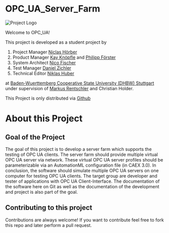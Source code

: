 # OPC_UA_Server_Farm


![Project Logo](https://raw.githubusercontent.com/ghNico/TINF19C-Team-3-OPC-UA-Server-Farm/master/PROJECT/Logo.PNG)

Welcome to OPC_UA!

This project is developed as a student project by

  1. Project Manager [Niclas Hörber](https://github.com/NiclasHoerber)
  2. Product Manager [Kay Knöpfle](https://github.com/Joystick01) and [Philipp Förster](https://github.com/PhilippFoerster)
  3. System Architect [Nico Fischer](https://github.com/ghNico)
  4. Test Manager [Daniel Zichler](https://github.com/Clawset)
  5. Technical Editor [Niklas Huber](https://github.com/Detil12340)

at [Baden-Wuerttemberg Cooperative State University (DHBW) Stuttgart](https://www.dhbw-stuttgart.de/home/) under supervision of [Markus Rentschler](http://wwwlehre.dhbw-stuttgart.de/~rentschler/) and Christian Holder.

This Project is only distributed via [Github](https://github.com/ghNico/TINF19C-Team-3-OPC-UA-Server-Farm)

# About this Project

## Goal of the Project

The goal of this project is to develop a server farm which supports the testing of OPC UA clients. The server farm should provide multiple virtual OPC UA server via network. These virtual OPC UA server profiles should be parameterizable via an AutomationML configuration file (in CAEX 3.0).  In conclusion, the software should simulate multiple OPC UA servers on one computer for testing OPC UA clients. The target group are developer and tester of applications with OPC UA Client-Interface. The documentation of the software here on Git as well as the documentation of the development and project is also part of the goal.

## Contributing to this project

Contributions are always welcome! If you want to contribute feel free to fork this repo and later perform a pull request.


